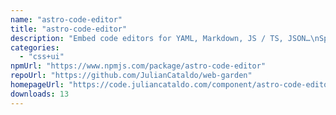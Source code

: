 ```yaml
---
name: "astro-code-editor"
title: "astro-code-editor"
description: "Embed code editors for YAML, Markdown, JS / TS, JSON…\nSpecifically tailored for each language.\nPowered by the Monaco Editor and helpers."
categories:
  - "css+ui"
npmUrl: "https://www.npmjs.com/package/astro-code-editor"
repoUrl: "https://github.com/JulianCataldo/web-garden"
homepageUrl: "https://code.juliancataldo.com/component/astro-code-editor"
downloads: 13
---
```

